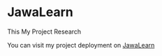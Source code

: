 # JawaLearn
This My Project Research

You can visit my project deployment on [JawaLearn](https://jawalearn.streamlit.app/)
